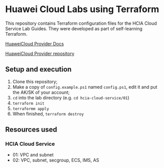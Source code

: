 # Huawei Cloud Labs using Terraform

This repository contains Terraform configuration files for the HCIA
Cloud Service Lab Guides. They were developed as part of self-learning
Terraform.

[HuaweiCloud Provider Docs][provider-docs]

[HuaweiCloud Provider repository][provider-repo]

## Setup and execution

1. Clone this repository;
2. Make a copy of `config.example.ps1` named `config.ps1`, edit it and put
   the AK/SK of your account;
3. `cd` into the lab directory (e.g. `cd hcia-cloud-service/01`)
4. `terraform init`
5. `terraformm apply`
6. When finished, `terraform destroy`

## Resources used

### HCIA Cloud Service

- 01: VPC and subnet
- 02: VPC, subnet, secgroup, ECS, IMS, AS

[provider-docs]: <https://registry.terraform.io/providers/huaweicloud/huaweicloud/latest/docs>
[provider-repo]: <https://github.com/huaweicloud/terraform-provider-huaweicloud>
